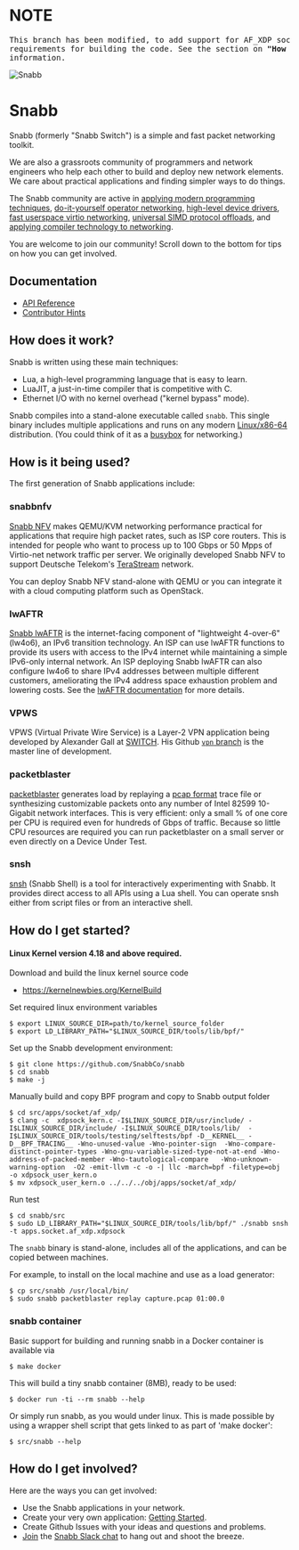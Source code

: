 # NOTE 
<pre>
This branch has been modified, to add support for AF_XDP socket and there are some additional
requirements for building the code. See the section on <b>"How do I get started?"</b> for more 
information.
</pre>

![Snabb](snabb.png)

# Snabb

Snabb (formerly "Snabb Switch") is a simple and fast packet networking toolkit.

We are also a grassroots community of programmers and network
engineers who help each other to build and deploy new network
elements. We care about practical applications and finding simpler
ways to do things.

The Snabb community are active in
[applying modern programming techniques](http://blog.ipspace.net/2014/09/snabb-switch-deep-dive-on-software-gone.html),
[do-it-yourself operator networking](http://blog.ipspace.net/2014/12/l2vpn-over-ipv6-with-snabb-switch-on.html),
[high-level device drivers](https://github.com/snabbco/snabb/blob/master/src/apps/intel/intel10g.lua),
[fast userspace virtio networking](http://www.virtualopensystems.com/en/solutions/guides/snabbswitch-qemu/),
[universal SIMD protocol offloads](https://groups.google.com/d/msg/snabb-devel/aez4pEnd4ow/WrXi5N7nxfkJ), and
[applying compiler technology to networking](https://archive.fosdem.org/2015/schedule/event/packet_filtering_pflua/).

You are welcome to join our community! Scroll down to the bottom for
tips on how you can get involved.

## Documentation

- [API Reference](http://snabbco.github.io/)
- [Contributor Hints](https://github.com/snabbco/snabb/blob/master/CONTRIBUTING.md#hints-for-contributors)

## How does it work?

Snabb is written using these main techniques:

- Lua, a high-level programming language that is easy to learn.
- LuaJIT, a just-in-time compiler that is competitive with C.
- Ethernet I/O with no kernel overhead ("kernel bypass" mode).

Snabb compiles into a stand-alone executable called
`snabb`. This single binary includes multiple applications and runs on
any modern [Linux/x86-64](src/doc/porting.md) distribution. (You could
think of it as a
[busybox](https://en.wikipedia.org/wiki/BusyBox#Single_binary) for
networking.)

## How is it being used?

The first generation of Snabb applications include:

### snabbnfv

[Snabb NFV](src/program/snabbnfv/) makes QEMU/KVM networking
performance practical for applications that require high packet rates,
such as ISP core routers. This is intended for people who want to
process up to 100 Gbps or 50 Mpps of Virtio-net network traffic per
server. We originally developed Snabb NFV to support Deutsche
Telekom's [TeraStream](https://ripe67.ripe.net/archives/video/3/)
network.

You can deploy Snabb NFV stand-alone with QEMU or you can integrate it
with a cloud computing platform such as OpenStack.

### lwAFTR

[Snabb lwAFTR](src/program/lwaftr/) is the internet-facing component of
"lightweight 4-over-6" (lw4o6), an IPv6 transition technology.  An ISP
can use lwAFTR functions to provide its users with access to the IPv4
internet while maintaining a simple IPv6-only internal network.  An ISP
deploying Snabb lwAFTR can also configure lw4o6 to share IPv4 addresses
between multiple different customers, ameliorating the IPv4 address
space exhaustion problem and lowering costs.  See the [lwAFTR
documentation](src/program/lwaftr/doc/) for more details.

### VPWS

VPWS (Virtual Private Wire Service) is a Layer-2 VPN application being
developed by Alexander Gall at [SWITCH](http://www.switch.ch/). His Github
[`vpn` branch](https://github.com/alexandergall/snabbswitch/tree/vpn)
is the master line of development.

### packetblaster

[packetblaster](src/program/packetblaster/) generates load by
replaying a [pcap format](https://en.wikipedia.org/wiki/Pcap) trace
file or synthesizing customizable packets onto any number of Intel 82599 10-Gigabit network
interfaces. This is very efficient: only a small % of one core per CPU
is required even for hundreds of Gbps of traffic. Because so little
CPU resources are required you can run packetblaster on a small server
or even directly on a Device Under Test.

### snsh

[snsh](src/program/snsh/) (Snabb Shell) is a tool for interactively
experimenting with Snabb. It provides direct access to all APIs
using a Lua shell. You can operate snsh either from script files or
from an interactive shell.

## How do I get started?

#### Linux Kernel version 4.18 and above required.

Download and build the linux kernel source code
- https://kernelnewbies.org/KernelBuild

Set required linux environment variables
```
$ export LINUX_SOURCE_DIR=path/to/kernel_source_folder
$ export LD_LIBRARY_PATH="$LINUX_SOURCE_DIR/tools/lib/bpf/"
```

Set up the Snabb development environment:
```
$ git clone https://github.com/SnabbCo/snabb
$ cd snabb
$ make -j
```

Manually build and copy BPF program and copy to Snabb output folder
```
$ cd src/apps/socket/af_xdp/
$ clang -c  xdpsock_kern.c -I$LINUX_SOURCE_DIR/usr/include/ -I$LINUX_SOURCE_DIR/include/ -I$LINUX_SOURCE_DIR/tools/lib/  -I$LINUX_SOURCE_DIR/tools/testing/selftests/bpf -D__KERNEL__ -D__BPF_TRACING__ -Wno-unused-value -Wno-pointer-sign  -Wno-compare-distinct-pointer-types -Wno-gnu-variable-sized-type-not-at-end -Wno-address-of-packed-member -Wno-tautological-compare   -Wno-unknown-warning-option  -O2 -emit-llvm -c -o -| llc -march=bpf -filetype=obj  -o xdpsock_user_kern.o
$ mv xdpsock_user_kern.o ../../../obj/apps/socket/af_xdp/
```
Run test
```
$ cd snabb/src
$ sudo LD_LIBRARY_PATH="$LINUX_SOURCE_DIR/tools/lib/bpf/" ./snabb snsh -t apps.socket.af_xdp.xdpsock
```

The `snabb` binary is stand-alone, includes all of the applications,
and can be copied between machines.

For example, to install on the local machine and use as a load generator:

```
$ cp src/snabb /usr/local/bin/
$ sudo snabb packetblaster replay capture.pcap 01:00.0
```

### snabb container

Basic support for building and running snabb in a Docker container is available via

```
$ make docker
```

This will build a tiny snabb container (8MB), ready to be used:

```
$ docker run -ti --rm snabb --help
```

Or simply run snabb, as you would under linux. This is made possible by using a wrapper shell script that
gets linked to as part of 'make docker':

```
$ src/snabb --help
```

## How do I get involved?

Here are the ways you can get involved:

- Use the Snabb applications in your network.
- Create your very own application: [Getting Started](src/doc/getting-started.md).
- Create Github Issues with your ideas and questions and problems.
- [Join](https://join.slack.com/t/snabb/shared_invite/enQtMzIyOTIwMTg5ODYyLTMzY2FjMGEzM2QzNDlhMDYxNzU0M2UyNjQ1MDc4MDRjY2Q3MWMwY2Q4YWQ1NDllY2E3NTZkZGUyZTQxNzgyNjc) the [Snabb Slack chat](https://snabb.slack.com/) to hang out and shoot the breeze.


